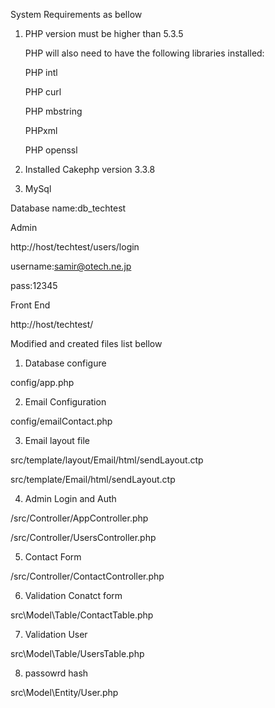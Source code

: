 System Requirements as bellow

1. PHP version must be higher than 5.3.5

   PHP will also need to have the following libraries installed:

   PHP intl
   
   PHP curl
   
   PHP mbstring
   
   PHPxml
   
   PHP openssl
   

2. Installed Cakephp version 3.3.8


3. MySql 

Database name:db_techtest

Admin

http://host/techtest/users/login

username:samir@otech.ne.jp

pass:12345

Front End

http://host/techtest/

Modified and created files list bellow

1. Database configure

config/app.php

2. Email Configuration

config/emailContact.php

3. Email layout file 

src/template/layout/Email/html/sendLayout.ctp

src/template/Email/html/sendLayout.ctp

4. Admin Login and Auth

/src/Controller/AppController.php

/src/Controller/UsersController.php

5. Contact Form

/src/Controller/ContactController.php


6. Validation Conatct form 

src\Model\Table/ContactTable.php

7. Validation User 

src\Model\Table/UsersTable.php

8. passowrd hash

src\Model\Entity/User.php
